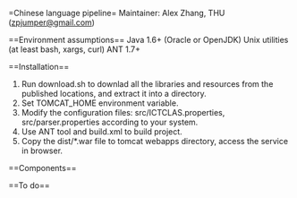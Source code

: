 =Chinese language pipeline=
Maintainer: Alex Zhang, THU (zpjumper@gmail.com)

==Environment assumptions==
Java 1.6+ (Oracle or OpenJDK)
Unix utilities (at least bash, xargs, curl)
ANT 1.7+

==Installation==
1. Run download.sh to downlad all the libraries and resources from the 
   published locations, and extract it into a directory.
2. Set TOMCAT_HOME environment variable.
3. Modify the configuration files: src/ICTCLAS.properties, 
   src/parser.properties according to your system.
4. Use ANT tool and build.xml to build project.
5. Copy the dist/*.war file to tomcat webapps directory, access the service
   in browser.

==Components==


==To do==

